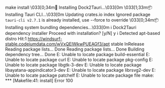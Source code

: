  make install
\033[0;34m🔧 Installing Dock2Tauri...\033[0m 
\033[1;33m📦 Installing Tauri CLI...\033[0m 
    Updating crates.io index
     Ignored package `tauri-cli v2.7.1` is already installed, use --force to override
\033[0;34m📦 Installing system bundling dependencies...\033[0m 
ℹ️  Dock2Tauri dependency installer
Proceed with installation? [y/N] y
ℹ️  Detected apt-based distro
Hit:1 https://windsurf-stable.codeiumdata.com/wVxQEIWkwPUEAGf3/apt stable InRelease
Reading package lists... Done
Reading package lists... Done
Building dependency tree... Done
E: Unable to locate package build-essential
E: Unable to locate package curl
E: Unable to locate package pkg-config
E: Unable to locate package libgtk-3-dev
E: Unable to locate package libayatana-appindicator3-dev
E: Unable to locate package librsvg2-dev
E: Unable to locate package patchelf
E: Unable to locate package file
make: *** [Makefile:41: install] Error 100
